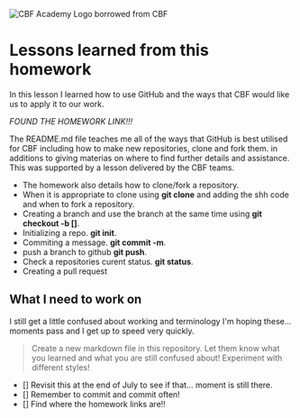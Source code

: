 ![CBF Academy Logo borrowed from CBF](https://res.cloudinary.com/dft0cktie/image/upload/v1687358294/stole_yg42cp.png)

# Lessons learned from this homework

In this lesson I learned how to use GitHub and the ways that CBF would like us to apply it to our work.

*FOUND THE HOMEWORK LINK!!!*

The README.md file teaches me all of the ways that GitHub is best utilised for CBF including how to make new repositories, clone and fork them. in additions to giving materias on where to find further details and assistance. This was supported by a lesson delivered by the CBF teams.

- The homework also details how to clone/fork a repository. 
- When it is appropriate to clone using **git clone** and adding the shh code and when to fork a repository. 
- Creating a branch and use the branch at the same time using **git checkout -b [<branch name>]**.
- Initializing a repo. **git init**.
- Commiting a message. **git commit -m**.
- push a branch to github **git push**.
- Check a repositories curent status. **git status**.
- Creating a pull request

## What I need to work on

I still get a little confused about working and terminology I'm hoping these... moments pass and I get up to speed very quickly.

>Create a new markdown file in this repository. Let them know what you learned and what you are still confused about! Experiment with different styles!


<!-- I'll be honest I just forked it -->


- [] Revisit this at the end of July to see if that... moment is still there.
- [] Remember to commit and commit often!
- [] Find where the homework links are!!
